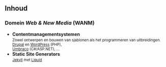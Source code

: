 Inhoud
------

### Domein *Web & New Media* (WANM)

- **Contentmanagementsystemen**  
  <small>Zowel ontwerpen en bouwen van sjablonen als het programmeren van uitbreidingen.  
  [<i class="fa fa-drupal"></i> Drupal](http://drupal.org) en [<i class="fa fa-wordpress"></i> WordPress](http://wordpress.org) (PHP),  
  [Umbraco](http://umbraco.com) (C#/ASP.NET), …</Small>
- **Static Site Generators**  
  <small>[Jekyll](http://jekyllrb.com) met [Liquid](http://liquidmarkup.org)</small>